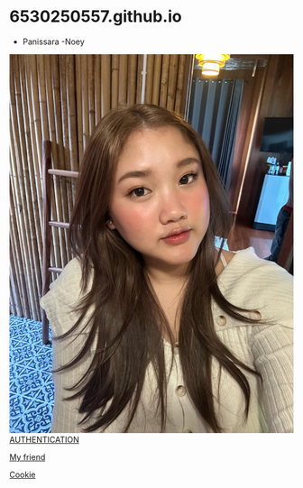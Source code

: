 # 6530250557.github.io

- Panissara
   -Noey
  
![alt text](IMG_8299.jpeg)
[AUTHENTICATION](authentication)

[My friend](https://6530250514.github.io)

[Cookie](Cookie)
